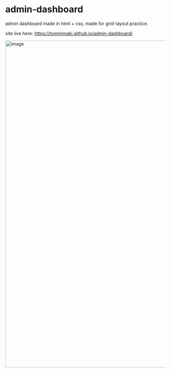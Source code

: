 # admin-dashboard
admin dashboard made in html + css, made for grid-layout practice.

site live here: https://tommimaki.github.io/admin-dashboard/

<img width="1027" alt="image" src="https://user-images.githubusercontent.com/74586216/208745056-acb4037f-cd43-4f62-a25c-fddd65d249ad.png">
